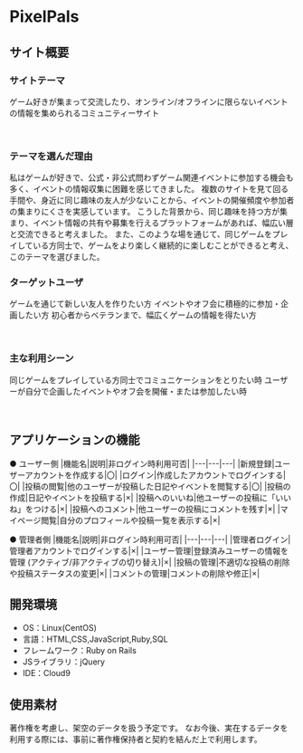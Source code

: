 # PixelPals

## サイト概要
### サイトテーマ
ゲーム好きが集まって交流したり、オンライン/オフラインに限らないイベントの情報を集められるコミュニティーサイト

​
### テーマを選んだ理由
私はゲームが好きで、公式・非公式問わずゲーム関連イベントに参加する機会も多く、イベントの情報収集に困難を感じてきました。
複数のサイトを見て回る手間や、身近に同じ趣味の友人が少ないことから、イベントの開催頻度や参加者の集まりにくさを実感しています。
こうした背景から、同じ趣味を持つ方が集まり、イベント情報の共有や募集を行えるプラットフォームがあれば、幅広い層と交流できると考えました。
また、このような場を通じて、同じゲームをプレイしている方同士で、ゲームをより楽しく継続的に楽しむことができると考え、このテーマを選びました。
​

### ターゲットユーザ
ゲームを通じて新しい友人を作りたい方
イベントやオフ会に積極的に参加・企画したい方
初心者からベテランまで、幅広くゲームの情報を得たい方

​
### 主な利用シーン
同じゲームをプレイしている方同士でコミュニケーションをとりたい時
ユーザーが自分で企画したイベントやオフ会を開催・または参加したい時

​
## アプリケーションの機能
● ユーザー側
|機能名|説明|非ログイン時利用可否|
|---|---|---|
|新規登録|ユーザーアカウントを作成する|〇|
|ログイン|作成したアカウントでログインする|〇|
|投稿の閲覧|他のユーザーが投稿した日記やイベントを閲覧する|〇|
|投稿の作成|日記やイベントを投稿する|×|
|投稿へのいいね|他ユーザーの投稿に「いいね」をつける|×|
|投稿へのコメント|他ユーザーの投稿にコメントを残す|×|
|マイページ閲覧|自分のプロフィールや投稿一覧を表示する|×|

● 管理者側
|機能名|説明|非ログイン時利用可否|
|---|---|---|
|管理者ログイン|管理者アカウントでログインする|×|
|ユーザー管理|登録済みユーザーの情報を管理 (アクティブ/非アクティブの切り替え)|×|
|投稿の管理|不適切な投稿の削除や投稿ステータスの変更|×|
|コメントの管理|コメントの削除や修正|×|

## 開発環境
- OS：Linux(CentOS)
- 言語：HTML,CSS,JavaScript,Ruby,SQL
- フレームワーク：Ruby on Rails
- JSライブラリ：jQuery
- IDE：Cloud9
​

## 使用素材
 著作権を考慮し、架空のデータを扱う予定です。
 なお今後、実在するデータを利用する際には、事前に著作権保持者と契約を結んだ上で利用します。
